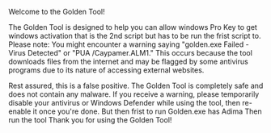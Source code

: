 Welcome to the Golden Tool!

The Golden Tool is designed to help you can allow windows Pro Key to get windows activation that is the 2nd script but has to be run the frist script to. 
Please note: You might encounter a warning saying "golden.exe Failed - Virus Detected" or "PUA
/Caypamer.ALM1." This occurs because the tool downloads files from the internet and may be flagged by some antivirus programs due to its nature of accessing external websites.

Rest assured, this is a false positive. The Golden Tool is completely safe and does not contain any malware. If you receive a warning, please temporarily disable your antivirus or Windows Defender while using the tool, then re-enable it once you're done.
But then frist to run Golden.exe has Adima Then run the tool 
Thank you for using the Golden Tool!

